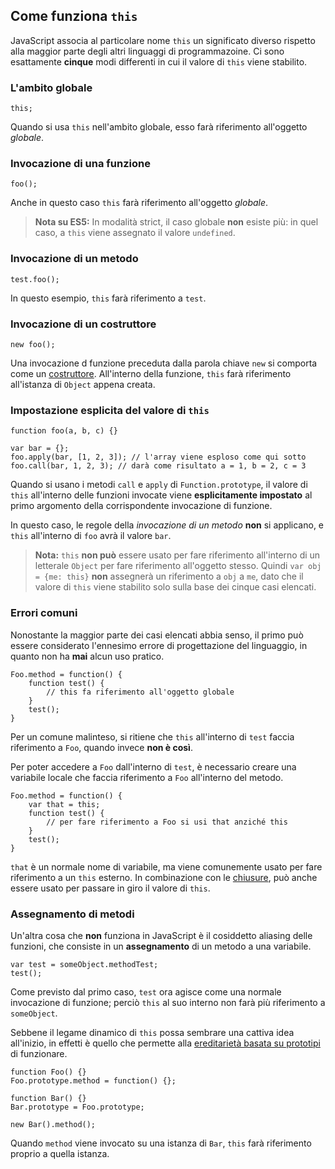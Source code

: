 ## Come funziona `this`

JavaScript associa al particolare nome `this` un significato diverso rispetto alla maggior parte degli altri linguaggi di programmazoine. Ci sono esattamente **cinque** modi differenti in cui il valore di `this` viene stabilito.

### L'ambito globale

    this;

Quando si usa `this` nell'ambito globale, esso farà riferimento all'oggetto *globale*.

### Invocazione di una funzione

    foo();

Anche in questo caso `this` farà riferimento all'oggetto *globale*.

> **Nota su ES5:** In modalità strict, il caso globale **non** esiste più: in quel caso, a `this` viene assegnato il valore `undefined`.

### Invocazione di un metodo

    test.foo(); 

In questo esempio, `this` farà riferimento a `test`.

### Invocazione di un costruttore

    new foo(); 

Una invocazione d funzione preceduta dalla parola chiave `new` si comporta come un [costruttore](#function.constructors). All'interno della funzione, `this` farà riferimento all'istanza di `Object` appena creata.

### Impostazione esplicita del valore di `this`

    function foo(a, b, c) {}
                          
    var bar = {};
    foo.apply(bar, [1, 2, 3]); // l'array viene esploso come qui sotto
    foo.call(bar, 1, 2, 3); // darà come risultato a = 1, b = 2, c = 3

Quando si usano i metodi `call` e `apply` di `Function.prototype`, il valore di `this` all'interno delle funzioni invocate viene **esplicitamente impostato** al primo argomento della corrispondente invocazione di funzione.

In questo caso, le regole della *invocazione di un metodo* **non** si applicano, e `this` all'interno di `foo` avrà il valore `bar`.

> **Nota:** `this` **non può** essere usato per fare riferimento all'interno di un letterale `Object` per fare riferimento all'oggetto stesso. Quindi `var obj = {me: this}` **non** assegnerà un riferimento a `obj` a `me`, dato che il valore di `this` viene stabilito solo sulla base dei cinque casi elencati.

### Errori comuni

Nonostante la maggior parte dei casi elencati abbia senso, il primo può essere considerato l'ennesimo errore di progettazione del linguaggio, in quanto non ha **mai** alcun uso pratico.

    Foo.method = function() {
        function test() {
            // this fa riferimento all'oggetto globale
        }
        test();
    }

Per un comune malinteso, si ritiene che `this` all'interno di `test` faccia riferimento a `Foo`, quando invece **non è così**.

Per poter accedere a `Foo` dall'interno di `test`, è necessario creare una variabile locale che faccia riferimento a `Foo` all'interno del metodo.

    Foo.method = function() {
        var that = this;
        function test() {
            // per fare riferimento a Foo si usi that anziché this
        }
        test();
    }

`that` è un normale nome di variabile, ma viene comunemente usato per fare riferimento a un `this` esterno. In combinazione con le [chiusure](#function.closures), può anche essere usato per passare in giro il valore di `this`.

### Assegnamento di metodi

Un'altra cosa che **non** funziona in JavaScript è il cosiddetto aliasing delle funzioni, che consiste in un **assegnamento** di un metodo a una variabile.

    var test = someObject.methodTest;
    test();

Come previsto dal primo caso, `test` ora agisce come una normale invocazione di funzione; perciò `this` al suo interno non farà più riferimento a `someObject`.

Sebbene il legame dinamico di `this` possa sembrare una cattiva idea all'inizio, in effetti è quello che permette alla [ereditarietà basata su prototipi](#object.prototype) di funzionare.

    function Foo() {}
    Foo.prototype.method = function() {};

    function Bar() {}
    Bar.prototype = Foo.prototype;

    new Bar().method();

Quando `method` viene invocato su una istanza di `Bar`, `this` farà riferimento proprio a quella istanza.


